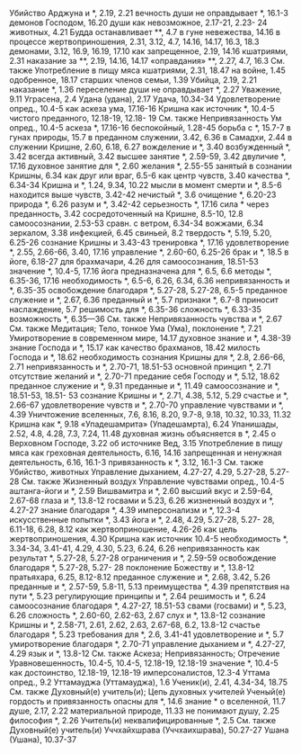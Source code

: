 Убийство
	Арджуна и *, 2.19, 2.21 
	вечность души не оправдывает *, 16.1-3
	демонов Господом, 16.20 
	души как невозможное, 2.17-21, 2.23- 24
	животных, 4.21
		Будда останавливает **, 4.7 
		в гуне невежества, 14.16 
		в процессе жертвоприношения, 2.31, 3.12, 4.7, 14.16, 14.17, 16.3, 18.3
		демонами, 3.12, 16.9, 16.19, 17.10 
		как запрещенное, 2.19, 14.16 
		кшатриями, 2.31 
		наказание за **, 2.19, 14.16, 14.17
		«оправдания» **, 2.27, 4.7, 16.3 
		См. также Употребление в пищу мяса
	кшатриями, 2.31, 18.47 
	на войне, 1.45 
	одобренное, 18.17 
	старших членов семьи, 1.39 
Убийца, 2.19, 2.21 
	наказание *, 1.36 
	переселение души не оправдывает *, 2.27 
Уважение, 9.11 
Уграсена, 2.4 
Удана (удана), 2.17 
Удача, 10.34-34
Удовлетворение
	опред., 10.4-5 
	как аскеза ума, 17.16-16 
	Кришна как источник *, 10.4-5 
	чистого преданного, 12.18-19, 12.18- 19
	См. также Непривязанность 
Ум
	опред., 10.4-5 
	аскеза *, 17.16-16
	беспокойный, 1.28-45 
	борьба с *, 15.7-7 
	в гунах природы, 15.7 
	в преданном служении, 3.42, 6.36 
	в Самадхи, 2.44
	в служении Кришне, 2.60, 6.18, 6.27 
	вожделение и *, 3.40 
	возбужденный *, 3.42 
	всегда активный, 3.42 
	высшее занятие *, 2.59-59, 3.42 
	двуличие *, 17.16 
	духовное занятие для *, 2.60 
	желания *, 2.55-55 
	занятый в сознании Кришны, 6.34 
	как друг или враг, 6.5-6 
	как центр чувств, 3.40 
	качества *, 6.34-34 
	Кришна и *, 1.24, 9.34, 10.22 
	мысли в момент смерти и *, 8.5-6 
	находится выше чувств, 3.42-42 
	нечистый *, 3.6 
	очищение *, 6.20-23 
	природа *, 6.26 
	разум и *, 3.42-42 
	серьезность *, 17.16 
	сила * через преданность, 3.42 
	сосредоточенный 
		на Кришне, 8.5-10, 12.8 
		самоосознании, 2.53-53 
	сравн. с
		ветром, 6.34-34 
		вожжами, 6.34 
		зеркалом, 3.38 
		инфекцией, 6.45 
		свиньей, 8.2
	твердость *, 5.19, 5.20, 6.25-26 
		сознание Кришны и 3.43-43 
	тренировка *, 17.16 
	удовлетворение *, 2.55, 2.66-66, 3.40, 17.16
	управление *, 2.60-60, 6.25-26 
		брак и *, 18.5 
		в йоге, 6.18-27 
		для брахмачари, 4.26 
		для самоосознания, 18.51-53 
		значение *, 10.4-5, 17.16 
		йога предназначена для *, 6.5, 6.6 
		методы *, 6.35-36, 17.16 
		необходимость *, 6.5-6, 6.26, 6.34, 6.36
		непривязанность и *, 6.35-35 
		освобождение благодаря *, 5.27-28, 5.27-28, 6.5-5
		преданное служение и *, 2.67, 6.36
		преданный и *, 5.7 
		признаки *, 6.7-8 
		приносит наслаждение, 5.7 
		решимость для *, 6.35-36 
		сложность *, 6.33-35 
			возможность *, 6.35—36 
			См. также Непривязанность
	чувства и *, 2.67
	См. также Медитация; Тело, тонкое
Ума (Ума), поклонение *, 7.21 
Умиротворение
	в современном мире, 14.17 
	духовное знание и *, 4.38-39 
	знание Господа и *, 15.17 
	как качество брахманов, 18.42 
	милость Господа и *, 18.62 
	необходимость сознания Кришны для *, 2.8, 2.66-66, 2.71 
	непривязанность и *, 2.70-71, 18.51-53
	основной принцип *, 2.71 
	отсутствие желаний и *, 2.70-71 
	предание себя Господу и *, 5.12, 18.62 
	преданное служение и *, 9.31 
	преданные и *, 11.49 
	самоосознание и *, 18.51-53, 18.51- 53
	сознание Кришны и *, 2.71, 4.38, 5.12, 5.29
	счастье и *, 2.66-67 
	удовлетворение чувств и *, 2.70-70 
	управление чувствами и *, 4.39 
Уничтожение вселенных, 7.6, 8.16, 8.20, 9.7-8, 9.18, 10.32, 10.33, 11.32
	Кришна как *, 9.18
«Упадешамрита» (Упадешамрта), 6.24 
Упанишады, 2.52, 4.8, 4.28, 7.3, 7.24, 11.48
	духовная жизнь объясняется в *, 2.45 
	о Верховном Господе, 3.22 
	об источнике Вед, 3.15 
Употребление в пищу мяса 
	как
		греховная деятельность, 6.16, 14.16 
		запрещенная и ненужная деятельность, 6.16, 16.1-3 
	привязанность к *, 3.12, 16.1-3 
	См. также Убийство, животных
Управление дыханием, 4.27-27, 4.29, 5.27-28, 5.27-28 
	См. также Жизненный воздух
Управление чувствами
	опред., 10.4-5 
	аштанга-йоги и *, 2.59 
	Вишвамитра и *, 2.60 
	высший вкус и 2.59-64, 2.67-68 
	глаза и *, 13.8-12 
	госвами и 5.23, 6.26 
	жизненный воздух и *, 4.27-27 
	знание благодаря *, 4.39 
	имперсонализм и *, 12.3-4 
	искусственные попытки *, 3.43 
	йога и *, 2.48, 4.29, 5.27-28, 5.27- 28, 6.11-18, 6.28, 8.12 
	как жертвоприношение, 4.26-26 
	как цель жертвоприношения, 4.30 
	Кришна как источник 10.4-5 
	необходимость *, 3.34-34, 3.41-41, 4.29, 4.30, 5.23, 6.24, 6.26 
	непривязанность как результат *, 5.27-28, 5.27-28 
	ограничения и *, 2.59-59 
	освобождение благодаря *, 5.27-28, 5.27- 28
	поклонение Божеству и *, 13.8-12 
	пратьяхара, 6.25, 8.12-8.12 
	преданное служение и *, 2.68, 3.42, 5.26
	преданные и *, 2.57-59, 5.8-11, 5.13
	преимущества *, 4.39 
	препятствия на пути *, 5.23 
	регулирующие принципы и *, 2.64 
	решимость и *, 6.24 
	самоосознание благодаря *, 4.27-27, 18.51-53
	свами (госвами) и *, 5.23, 6.26 
	сложность *, 2.60-60, 2.62-63, 2.67 
	слух и *, 13.8-12
	сознание Кришны и *, 2.58-71, 2.61, 2.62, 2.63, 2.67-68, 6.2, 13.8-12 
	счастье благодаря *, 5.23 
	требования для *, 2.6, 3.41-41 
	удовлетворение и *, 5.7 
	умиротворение благодаря *, 2.70-71 
	управление дыханием и *, 4.27-27, 4.29
	язык и *, 13.8-12
	См. также Аскеза; Непривязанность; Отречение
Уравновешенность, 10.4-5, 10.4-5, 12.18-19, 12.18-19 
	значение *, 10.4-5 
	как достоинство, 12.18-19, 12.18-19 
	имперсоналистов, 12.3-4 
Уттама
	опред., 9.2 
Уттамауджа (Уттамауджа), 1.6
Ученик(и), 2.41, 4.34-34, 18.75
	См. также Духовный(е) учитель(и); Цепь духовных учителей 
Ученый(е)
	гордость и привязанность опасны для *, 14.6 
	знание * о
		вселенной, 11.7 
		душе, 2.17, 2.22 
		материальной природе, 11.33 
	не понимают душу, 2.25 
	философия *, 2.26 
Учитель(и)
	неквалифицированные *, 2.5 
	См. также Духовный(е) учитель(и)
Уччхайхшрава (Уччхаихшрава), 50.27-27 
Ушана (Ушана), 10.37-37